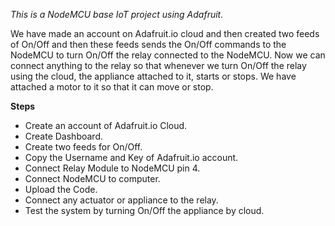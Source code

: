 *This is a NodeMCU base IoT project using Adafruit.*

We have made an account on Adafruit.io cloud and then created two feeds of On/Off and then these feeds sends the On/Off commands to the NodeMCU to turn On/Off the relay connected to the NodeMCU.
Now we can connect anything to the relay so that whenever we turn On/Off the relay using the cloud, the appliance attached to it, starts or stops. 
We have attached a motor to it so that it can move or stop.



**Steps**
- Create an account of Adafruit.io Cloud.
- Create Dashboard.
- Create two feeds for On/Off.
- Copy the Username and Key of Adafruit.io account.
- Connect Relay Module to NodeMCU pin 4.
- Connect NodeMCU to computer.
- Upload the Code.
- Connect any actuator or appliance to the relay.
- Test the system by turning On/Off the appliance by cloud.
